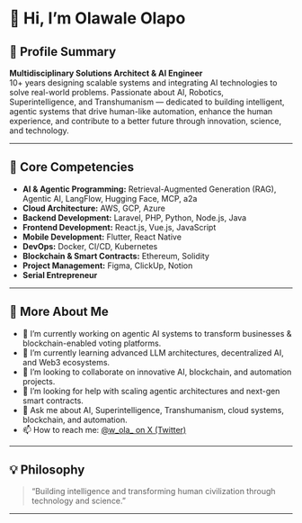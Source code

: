 

<!--
**waleolapo/waleolapo** is a ✨ _special_ ✨ repository because its `README.md` (this file) appears on your GitHub profile.

Here are some ideas to get you started:

- 🔭 I’m currently working on ...
- 🌱 I’m currently learning ...
- 👯 I’m looking to collaborate on ...
- 🤔 I’m looking for help with ...
- 💬 Ask me about ...
- 📫 How to reach me: ...
- 😄 Pronouns: ...
- ⚡ Fun fact: ...
-->

# 👋 Hi, I’m Olawale Olapo

## 🚀 Profile Summary
**Multidisciplinary Solutions Architect & AI Engineer**  
10+ years designing scalable systems and integrating AI technologies to solve real-world problems. Passionate about AI, Robotics, Superintelligence, and Transhumanism — dedicated to building intelligent, agentic systems that drive human-like automation, enhance the human experience, and contribute to a better future through innovation, science, and technology.

---

## 🧠 Core Competencies

- **AI & Agentic Programming:** Retrieval-Augmented Generation (RAG), Agentic AI, LangFlow, Hugging Face, MCP, a2a  
- **Cloud Architecture:** AWS, GCP, Azure  
- **Backend Development:** Laravel, PHP, Python, Node.js, Java  
- **Frontend Development:** React.js, Vue.js, JavaScript  
- **Mobile Development:** Flutter, React Native  
- **DevOps:** Docker, CI/CD, Kubernetes  
- **Blockchain & Smart Contracts:** Ethereum, Solidity  
- **Project Management:** Figma, ClickUp, Notion  
- **Serial Entrepreneur**

---

## 👋 **More About Me**

- 🔭 I’m currently working on agentic AI systems to transform businesses & blockchain-enabled voting platforms.
- 🌱 I’m currently learning advanced LLM architectures, decentralized AI, and Web3 ecosystems.
- 👯 I’m looking to collaborate on innovative AI, blockchain, and automation projects.
- 🤔 I’m looking for help with scaling agentic architectures and next-gen smart contracts.
- 💬 Ask me about AI, Superintelligence, Transhumanism, cloud systems, blockchain, and automation.
- 📫 How to reach me: [@w_ola_ on X (Twitter)](https://x.com/w_ola_)


---

## 💡 Philosophy

> “Building intelligence and transforming human civilization through technology and science.”

---

<!--
Add links or badges for favorite projects, achievements, or more socials below!
If you want to showcase your work, let me know!
-->
